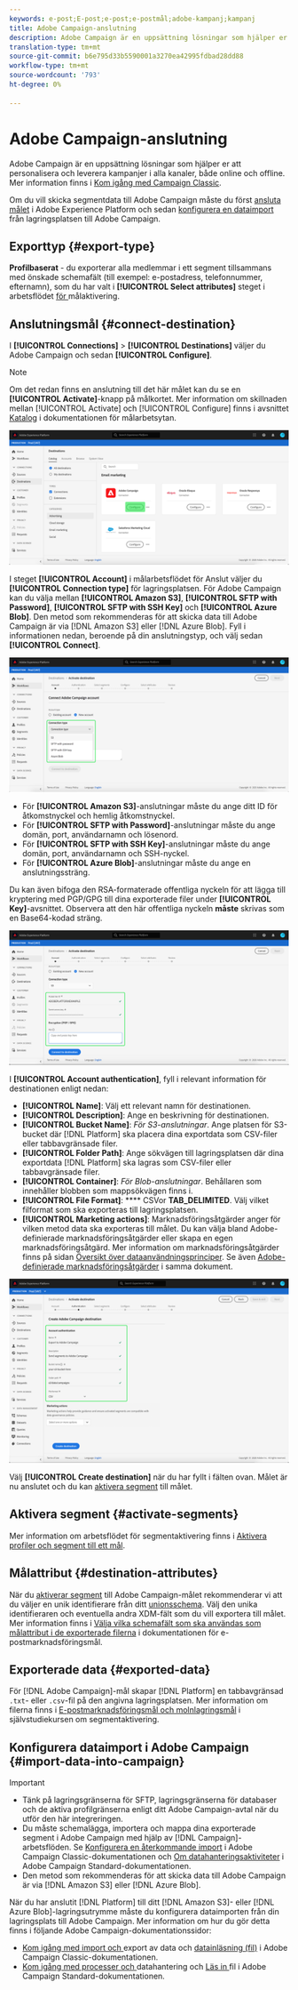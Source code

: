 ```yaml
---
keywords: e-post;E-post;e-post;e-postmål;adobe-kampanj;kampanj
title: Adobe Campaign-anslutning
description: Adobe Campaign är en uppsättning lösningar som hjälper er att personalisera och leverera kampanjer i alla kanaler, både online och offline.
translation-type: tm+mt
source-git-commit: b6e795d33b5590001a3270ea42995fdbad28dd88
workflow-type: tm+mt
source-wordcount: '793'
ht-degree: 0%

---
```



# Adobe Campaign-anslutning

Adobe Campaign är en uppsättning lösningar som hjälper er att personalisera och leverera kampanjer i alla kanaler, både online och offline. Mer information finns i [Kom igång med Campaign Classic](https://experienceleague.adobe.com/docs/campaign-classic/using/getting-started/starting-with-adobe-campaign/about-adobe-campaign-classic.html).

Om du vill skicka segmentdata till Adobe Campaign måste du först [ansluta målet](#connect-destination) i Adobe Experience Platform och sedan [konfigurera en dataimport](#import-data-into-campaign) från lagringsplatsen till Adobe Campaign.

## Exporttyp {#export-type}

**Profilbaserat**  - du exporterar alla medlemmar i ett segment tillsammans med önskade schemafält (till exempel: e-postadress, telefonnummer, efternamn), som du har valt i  **[!UICONTROL Select attributes]** steget i arbetsflödet [ för ](../../ui/activate-destinations.md#select-attributes)målaktivering.

## Anslutningsmål {#connect-destination}

I **[!UICONTROL Connections]** > **[!UICONTROL Destinations]** väljer du Adobe Campaign och sedan **[!UICONTROL Configure]**.

>[!NOTE]
>
>Om det redan finns en anslutning till det här målet kan du se en **[!UICONTROL Activate]**-knapp på målkortet. Mer information om skillnaden mellan [!UICONTROL Activate] och [!UICONTROL Configure] finns i avsnittet [Katalog](../../ui/destinations-workspace.md#catalog) i dokumentationen för målarbetsytan.

![Anslut till Adobe Campaign](../../assets/catalog/email-marketing/adobe-campaign/catalog.png)

I steget **[!UICONTROL Account]** i målarbetsflödet för Anslut väljer du **[!UICONTROL Connection type]** för lagringsplatsen. För Adobe Campaign kan du välja mellan **[!UICONTROL Amazon S3]**, **[!UICONTROL SFTP with Password]**, **[!UICONTROL SFTP with SSH Key]** och **[!UICONTROL Azure Blob]**. Den metod som rekommenderas för att skicka data till Adobe Campaign är via [!DNL Amazon S3] eller [!DNL Azure Blob]. Fyll i informationen nedan, beroende på din anslutningstyp, och välj sedan **[!UICONTROL Connect]**.



![Konfigurera kampanjguiden](../../assets/catalog/email-marketing/adobe-campaign/connection-type.png)

- För **[!UICONTROL Amazon S3]**-anslutningar måste du ange ditt ID för åtkomstnyckel och hemlig åtkomstnyckel.
- För **[!UICONTROL SFTP with Password]**-anslutningar måste du ange domän, port, användarnamn och lösenord.
- För **[!UICONTROL SFTP with SSH Key]**-anslutningar måste du ange domän, port, användarnamn och SSH-nyckel.
- För **[!UICONTROL Azure Blob]**-anslutningar måste du ange en anslutningssträng.

Du kan även bifoga den RSA-formaterade offentliga nyckeln för att lägga till kryptering med PGP/GPG till dina exporterade filer under **[!UICONTROL Key]**-avsnittet. Observera att den här offentliga nyckeln **måste** skrivas som en Base64-kodad sträng.

![Fyll i Campaign-information](../../assets/catalog/email-marketing/adobe-campaign/account-info.png)

I **[!UICONTROL Account authentication]**, fyll i relevant information för destinationen enligt nedan:
- **[!UICONTROL Name]**: Välj ett relevant namn för destinationen.
- **[!UICONTROL Description]**: Ange en beskrivning för destinationen.
- **[!UICONTROL Bucket Name]**:  *För S3-anslutningar*. Ange platsen för S3-bucket där [!DNL Platform] ska placera dina exportdata som CSV-filer eller tabbavgränsade filer.
- **[!UICONTROL Folder Path]**: Ange sökvägen till lagringsplatsen där dina exportdata  [!DNL Platform] ska lagras som CSV-filer eller tabbavgränsade filer.
- **[!UICONTROL Container]**:  *För Blob-anslutningar*. Behållaren som innehåller blobben som mappsökvägen finns i.
- **[!UICONTROL File Format]**:  **** CSVor  **TAB_DELIMITED**. Välj vilket filformat som ska exporteras till lagringsplatsen.
- **[!UICONTROL Marketing actions]**: Marknadsföringsåtgärder anger för vilken metod data ska exporteras till målet. Du kan välja bland Adobe-definierade marknadsföringsåtgärder eller skapa en egen marknadsföringsåtgärd. Mer information om marknadsföringsåtgärder finns på sidan [Översikt över dataanvändningsprinciper](../../../data-governance/policies/overview.md). Se även [Adobe-definierade marknadsföringsåtgärder](../../../data-governance/policies/overview.md#core-actions) i samma dokument.

![Grundläggande information om kampanj](../../assets/catalog/email-marketing/adobe-campaign/basic-information.png)

Välj **[!UICONTROL Create destination]** när du har fyllt i fälten ovan. Målet är nu anslutet och du kan [aktivera segment](../../ui/activate-destinations.md) till målet.

## Aktivera segment {#activate-segments}

Mer information om arbetsflödet för segmentaktivering finns i [Aktivera profiler och segment till ett mål](../../ui/activate-destinations.md).

## Målattribut {#destination-attributes}

När du [aktiverar segment](../../ui/activate-destinations.md) till Adobe Campaign-målet rekommenderar vi att du väljer en unik identifierare från ditt [unionsschema](../../../profile/home.md#profile-fragments-and-union-schemas). Välj den unika identifieraren och eventuella andra XDM-fält som du vill exportera till målet. Mer information finns i [Välja vilka schemafält som ska användas som målattribut i de exporterade filerna](./overview.md#destination-attributes) i dokumentationen för e-postmarknadsföringsmål.

## Exporterade data {#exported-data}

För [!DNL Adobe Campaign]-mål skapar [!DNL Platform] en tabbavgränsad `.txt`- eller `.csv`-fil på den angivna lagringsplatsen. Mer information om filerna finns i [E-postmarknadsföringsmål och molnlagringsmål](../../ui/activate-destinations.md#esp-and-cloud-storage) i självstudiekursen om segmentaktivering.

## Konfigurera dataimport i Adobe Campaign {#import-data-into-campaign}

>[!IMPORTANT]
>
>- Tänk på lagringsgränserna för SFTP, lagringsgränserna för databaser och de aktiva profilgränserna enligt ditt Adobe Campaign-avtal när du utför den här integreringen.
>- Du måste schemalägga, importera och mappa dina exporterade segment i Adobe Campaign med hjälp av [!DNL Campaign]-arbetsflöden. Se [Konfigurera en återkommande import](https://experienceleague.adobe.com/docs/campaign-classic/using/automating-with-workflows/use-cases/data-management/recurring-import-workflow.html) i Adobe Campaign Classic-dokumentationen och [Om datahanteringsaktiviteter](https://experienceleague.adobe.com/docs/campaign-standard/using/managing-processes-and-data/data-management-activities/about-data-management-activities.html) i Adobe Campaign Standard-dokumentationen.
>- Den metod som rekommenderas för att skicka data till Adobe Campaign är via [!DNL Amazon S3] eller [!DNL Azure Blob].



När du har anslutit [!DNL Platform] till ditt [!DNL Amazon S3]- eller [!DNL Azure Blob]-lagringsutrymme måste du konfigurera dataimporten från din lagringsplats till Adobe Campaign. Mer information om hur du gör detta finns i följande Adobe Campaign-dokumentationssidor:
- [Kom igång med import och ](https://experienceleague.adobe.com/docs/campaign-classic/using/getting-started/importing-and-exporting-data/get-started-data-import-export.html) export av data och  [datainläsning (fil)](https://experienceleague.adobe.com/docs/campaign-classic/using/automating-with-workflows/action-activities/data-loading--file-.html) i Adobe Campaign Classic-dokumentationen.
- [Kom igång med processer och ](https://experienceleague.adobe.com/docs/campaign-standard/using/managing-processes-and-data/get-started-workflows.html) datahantering och  [Läs in ](https://experienceleague.adobe.com/docs/campaign-standard/using/managing-processes-and-data/data-management-activities/load-file.html) fil i Adobe Campaign Standard-dokumentationen.